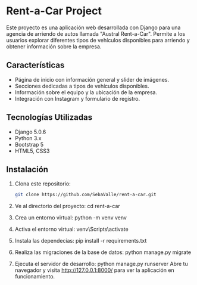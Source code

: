 # Rent-a-Car Project

Este proyecto es una aplicación web desarrollada con Django para una agencia de arriendo de autos llamada "Austral Rent-a-Car". Permite a los usuarios explorar diferentes tipos de vehículos disponibles para arriendo y obtener información sobre la empresa.

## Características

- Página de inicio con información general y slider de imágenes.
- Secciones dedicadas a tipos de vehículos disponibles.
- Información sobre el equipo y la ubicación de la empresa.
- Integración con Instagram y formulario de registro.

## Tecnologías Utilizadas

- Django 5.0.6
- Python 3.x
- Bootstrap 5
- HTML5, CSS3

## Instalación

1. Clona este repositorio:

   ```bash
   git clone https://github.com/SebaValle/rent-a-car.git
2. Ve al directorio del proyecto:
    cd rent-a-car

3. Crea un entorno virtual:
   python -m venv venv
   
4. Activa el entorno virtual:
   venv\Scripts\activate
   
5. Instala las dependecias:
   pip install -r requirements.txt
   
6. Realiza las migraciones de la base de datos:
   python manage.py migrate
7. Ejecuta el servidor de desarrollo:
   python manage.py runserver
Abre tu navegador y visita http://127.0.0.1:8000/ para ver la aplicación en funcionamiento.



